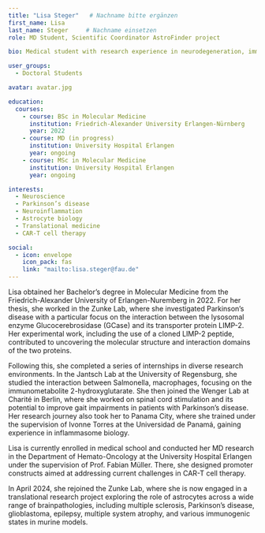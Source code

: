 ```yaml
---
title: "Lisa Steger"   # Nachname bitte ergänzen
first_name: Lisa
last_name: Steger     # Nachname einsetzen
role: MD Student, Scientific Coordinator AstroFinder project

bio: Medical student with research experience in neurodegeneration, immunology, and translational neuroscience.

user_groups:
  - Doctoral Students

avatar: avatar.jpg

education:
  courses:
    - course: BSc in Molecular Medicine
      institution: Friedrich-Alexander University Erlangen-Nürnberg
      year: 2022
    - course: MD (in progress)
      institution: University Hospital Erlangen
      year: ongoing
    - course: MSc in Molecular Medicine
      institution: University Hospital Erlangen
      year: ongoing

interests:
  - Neuroscience
  - Parkinson’s disease
  - Neuroinflammation
  - Astrocyte biology
  - Translational medicine
  - CAR-T cell therapy

social:
  - icon: envelope
    icon_pack: fas
    link: "mailto:lisa.steger@fau.de"
---
```


Lisa obtained her Bachelor’s degree in Molecular Medicine from the Friedrich-Alexander University of Erlangen-Nuremberg in 2022. For her thesis, she worked in the Zunke Lab, where she investigated Parkinson’s disease with a particular focus on the interaction between the lysosomal enzyme Glucocerebrosidase (GCase) and its transporter protein LIMP-2. Her experimental work, including the use of a cloned LIMP-2 peptide, contributed to uncovering the molecular structure and interaction domains of the two proteins.

Following this, she completed a series of internships in diverse research environments. In the Jantsch Lab at the University of Regensburg, she studied the interaction between Salmonella, macrophages, focusing on the immunometabolite 2-hydroxyglutarate. She then joined the Wenger Lab at Charité in Berlin, where she worked on spinal cord stimulation and its potential to improve gait impairments in patients with Parkinson’s disease. Her research journey also took her to Panama City, where she trained under the supervision of Ivonne Torres at the Universidad de Panamá, gaining experience in inflammasome biology.

Lisa is currently enrolled in medical school and conducted her MD research in the Department of Hemato-Oncology at the University Hospital Erlangen under the supervision of Prof. Fabian Müller. There, she designed promoter constructs aimed at addressing current challenges in CAR-T cell therapy.

In April 2024, she rejoined the Zunke Lab, where she is now engaged in a translational research project exploring the role of astrocytes across a wide range of brainpathologies, including multiple sclerosis, Parkinson’s disease, glioblastoma, epilepsy, multiple system atrophy, and various immunogenic states in murine models.
